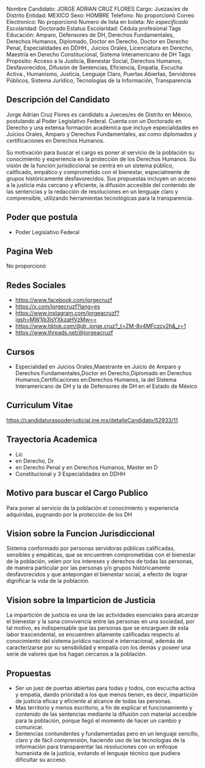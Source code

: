 Nombre Candidato: JORGE ADRIAN CRUZ FLORES
Cargo: Juezas/es de Distrito
Entidad: MEXICO
Sexo: HOMBRE
Telefono: No proporcionó
Correo Electronico: No proporcionó
Numero de lista en boleta: *No especificado*
Escolaridad: Doctorado
Estatus Escolaridad: Cédula profesional
Tags Educación: Amparo, Defensores de DH, Derechos Fundamentales, Derechos Humanos, Diplomado, Doctor en Derecho, Doctor en Derecho Penal, Especialidades en DDHH., Juicios Orales, Licenciatura en Derecho, Maestría en Derecho Constitucional, Sistema Interamericano de DH
Tags Propósito: Acceso a la Justicia, Bienestar Social, Derechos Humanos, Desfavorecidos, Difusión de Sentencias, Eficiencia, Empatía, Escucha Activa., Humanismo, Justicia, Lenguaje Claro, Puertas Abiertas, Servidores Públicos, Sistema Jurídico, Tecnologías de la Información, Transparencia


## Descripción del Candidato 

Jorge Adrian Cruz Flores es candidato a Jueces/es de Distrito en México, postulando al Poder Legislativo Federal. Cuenta con un Doctorado en Derecho y una extensa formación académica que incluye especialidades en Juicios Orales, Amparo y Derechos Fundamentales, así como diplomados y certificaciones en Derechos Humanos. 

Su motivación para buscar el cargo es poner al servicio de la población su conocimiento y experiencia en la protección de los Derechos Humanos. Su visión de la función jurisdiccional se centra en un sistema público, calificado, empático y comprometido con el bienestar, especialmente de grupos históricamente desfavorecidos. Sus propuestas incluyen un acceso a la justicia más cercano y eficiente, la difusión accesible del contenido de las sentencias y la redacción de resoluciones en un lenguaje claro y comprensible, utilizando herramientas tecnológicas para la transparencia.


## Poder que postula

- Poder Legislativo Federal


## Pagina Web

No proporcionó


## Redes Sociales

- https://www.facebook.com/jorgecruzf
- https://x.com/jorgecruzf?lang=es
- https://www.instagram.com/jorgeacruzf?igsh=MW1jb3lsYXkzaHVzMw==
- https://www.tiktok.com/@dr..jorge.cruz?_t=ZM-8v4MFczcy2h&_r=1
- https://www.threads.net/@jorgeacruzf


## Cursos

- Especialidad en Juicios Orales,Maestrante en Juicio de Amparo y Derechos Fundamentales,Doctor en Derecho,Diplomado en Derechos Humanos,Certificaciones en:Derechos Humanos, la del Sistema Interamericano de DH y la de Defensores de DH en el Estado de México


## Curriculum Vitae

https://candidaturaspoderjudicial.ine.mx/detalleCandidato/52933/11


## Trayectoria Academica

- Lic
- en Derecho, Dr
- en Derecho Penal y en Derechos Humanos, Master en D
- Constitucional y 3 Especialidades en DDHH


## Motivo para buscar el Cargo Publico

Para poner al servicio de la población el conocimiento y experiencia adquiridas, pugnando por la protección de los DH


## Vision sobre la Funcion Jurisdiccional

Sistema conformado por personas servidoras públicas calificadas, sensibles y empáticas, que se encuentren comprometidas con el bienestar de la población, velen por los intereses y derechos de todas las personas, de manera particular por las personas y/o grupos históricamente desfavorecidos y que antepongan el bienestar social, a efecto de lograr dignificar la vida de la población.


## Vision sobre la Imparticion de Justicia

La impartición de justicia es una de las actividades esenciales para alcanzar el bienestar y la sana convivencia entre las personas en una sociedad, por tal motivo, es indispensable que las personas que se encarguen de esta labor trascendental, se encuentren altamente calificadas respecto al conocimiento del sistema jurídico nacional e internacional, además de caracterizarse por su sensibilidad y empatía con los demás y poseer una serie de valores que los hagan cercanos a la población.


## Propuestas

- Ser un juez de puertas abiertas para todas y todos, con escucha activa y empatía, dando prioridad a los que menos tienen, es decir, impartición de justicia eficaz y eficiente al alcance de todas las personas.
- Mas territorio y menos escritorio, a fin de explicar el funcionamiento y contenido de las sentencias mediante la difusión con material accesible para la población, porque llegó el momento de hacer un cambio y comunicar.
- Sentencias contundentes y fundamentadas pero en un lenguaje sencillo, claro y de fácil comprensión, haciendo uso de las tecnologías de la información para transparentar las resoluciones con un enfoque humanista de la justicia, evitando el lenguaje técnico que pudiera dificultar su acceso.

